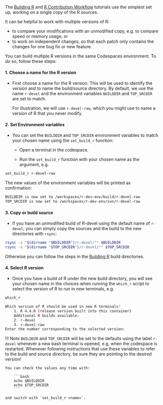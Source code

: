 The [Building R](./building_r.md) and [R Contribution Workflow](./building_r.md)
tutorials use the simplest set up, working on a single copy of the R sources.

It can be helpful to work with multiple versions of R:

- to compare your modifications with an unmodified copy, e.g. to compare speed
    or memory usage, or
- to work on independent changes, so that each patch only contains the changes
    for one bug fix or new feature.

You can build multiple R versions in the same Codespaces environment.
To do so, follow these steps:

#### 1. Choose a name for the R version

- First choose a name for the R version. This will be used to identify
the version and to name the build/source directory. By default, we
use the name `r-devel` and the environment variables `BUILDDIR` and
`TOP_SRCDIR` are set to match.

    For illustration, we will use `r-devel-raw`, which you might use to
    name a version of R that you never modify.

#### 2.  Set Environment variables

- You can set the `BUILDDIR` and `TOP_SRCDIR` environment variables to
  match your chosen name using the `set_build_r` function:
  - Open  a terminal in the codespace.

  - Run the `set_build_r` function with your chosen name as the argument, e.g.

```bash
set_build_r r-devel-raw
```

The new values of the environment variables will be printed as
confirmation:

```bash
BUILDDIR is now set to /workspaces/r-dev-env/build/r-devel-raw
TOP_SRCDIR is now set to /workspaces/r-dev-env/svn/r-devel-raw
```

#### 3.  Copy or build source

- If you have an unmodified build of R-devel using the default name of
  `r-devel`, you can simply copy the sources and the build to the new
  directories with `rsync`:

```bash
rsync -a "$(dirname "$BUILDDIR")/r-devel/"* $BUILDDIR
rsync -a "$(dirname "$TOP_SRCDIR")/r-devel/"* $TOP_SRCDIR
```

  Otherwise you can follow the steps in the [Building R](./building_r.md)
  build directories.

#### 4.  Select R version

- Once you have a build of R under the new build directory, you will
  see your chosen name in the choices when running the `which_r` script to
  select the version of R to run in new terminals, e.g.

```bash
which_r
```

```bash
Which version of R should be used in new R terminals?
    1. R 4.4.0 (release version built into this container)
    Additional R builds available:
    2. r-devel
    3. r-devel-raw
Enter the number corresponding to the selected version:
```

!!! Note
    `BUILDDIR` and `TOP_SRCDIR` will be set to the defaults using the label
    `r-devel` whenever a new bash terminal is opened, e.g. when the codespace
    is restarted. Whenever following instructions that use these variables to
    refer to the build and source directory, be sure they are pointing to the
    desired version!
    
    You can check the values any time with:

        ```bash
        echo $BUILDDIR
        echo $TOP_SRCDIR
        ```
    
    and switch with `set_build_r <name>`.

